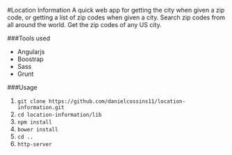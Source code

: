 #Location Information
A quick web app for getting the city when given a zip code, or getting a list of zip codes when given a city. Search zip codes from all around the world. Get the zip codes of any US city.

###Tools used
* Angularjs
* Boostrap
* Sass
* Grunt

###Usage
1. ```git clone https://github.com/danielcossins11/location-information.git```
2. ```cd location-information/lib```
3. ```npm install```
4. ```bower install```
5. ```cd ..```
6. ```http-server```